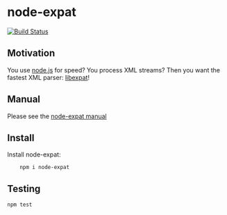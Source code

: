 # node-expat 

[![Build Status](https://travis-ci.org/node-xmpp/node-expat.png)](https://travis-ci.org/node-xmpp/node-expat)

## Motivation 

You use [node.js](http://github.com/ry/node) for speed? You process
XML streams? Then you want the fastest XML parser: [libexpat](http://expat.sourceforge.net/)!

## Manual

Please see the [node-expat manual](http://node-xmpp.github.io/doc/nodeexpat.html)

## Install 

Install node-expat:

```
    npm i node-expat
```

## Testing

```
npm test
```


